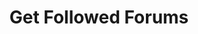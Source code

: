 ---
title: Get Followed Forums
excerpt: |-
  List of followed forums by current user.

  Required scopes:
  + **read**
api:
  file: forum.json
  operationId: Forums.Followed
hidden: false
---